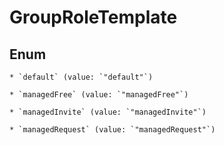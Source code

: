 
# GroupRoleTemplate

## Enum


    * `default` (value: `"default"`)

    * `managedFree` (value: `"managedFree"`)

    * `managedInvite` (value: `"managedInvite"`)

    * `managedRequest` (value: `"managedRequest"`)



